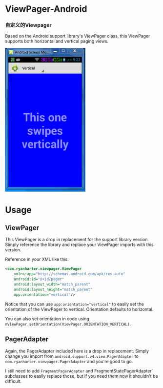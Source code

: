 # ViewPager-Android
### 自定义的Viewpager ###

Based on the Android support library's ViewPager class, this ViewPager supports both horizontal and vertical paging views.


![image](https://github.com/AndroidBase/ViewPager-Android/blob/master/screen_capture.gif)

# Usage

## ViewPager

This ViewPager is a drop in replacement for the support library version.  Simply reference the library and replace your ViewPager imports with this version.

Reference in your XML like this.

```xml
<com.ryanharter.viewpager.ViewPager
    xmlns:app="http://schemas.android.com/apk/res-auto"
    android:id="@+id/pager"
    android:layout_width="match_parent"
    android:layout_height="match_parent"
    app:orientation="vertical"/>
```

Notice that you can use `app:orientation="vertical"` to easily set the orientation of the ViewPager to vertical.  Orientation defaults to horizontal.

You can also set orientation in code using `mViewPager.setOrientation(ViewPager.ORIENTATION_VERTICAL)`.

## PagerAdapter

Again, the PagerAdapter included here is a drop in replacement.  Simply change you import from `android.support.v4.view.PagerAdapter` to `com.ryanharter.viewpager.PagerAdapter` and you're good to go.

I still need to add `FragmentPagerAdapter` and FragmentStatePagerAdapter` subclasses to easily replace those, but if you need them now it shouldn't be difficult.
